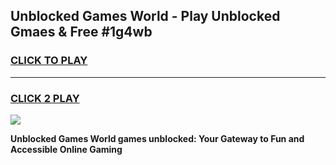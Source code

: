 
## Unblocked Games World - Play Unblocked Gmaes & Free #1g4wb
<h3>
<a href="https://premium.freeplayer.one?title=Unblocked_Games_World&ref=03M">CLICK TO PLAY</a></h3>
<hr>

<h3>
<a href="https://premium.freeplayer.one?title=Unblocked_Games_World&ref=03M">CLICK 2 PLAY</a>
  
</h3>

<a href="https://premium.freeplayer.one?title=Unblocked_Games_World&ref=03M"><img src="https://clearcache.store/games.png"></a>


**Unblocked Games World games unblocked: Your Gateway to Fun and Accessible Online Gaming**
